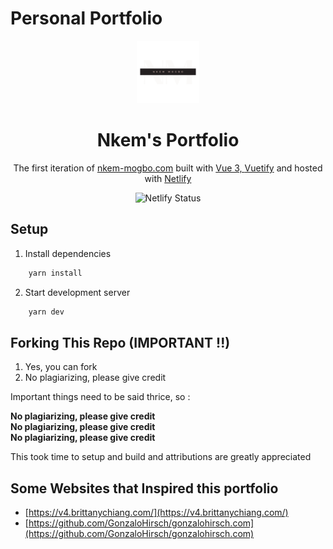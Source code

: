 # Personal Portfolio 

<div align="center">
  <img alt="Logo" src="https://github.com/Mogboella/Mogboella/blob/468ed308641f148ec8a47c7a1b9ce126601f00ba/assets/NM_Dark.png" width="100" />
</div>
<h1 align="center">
  Nkem's Portfolio
</h1>
<p align="center">
  The first iteration of <a href="https://nkem-mogbo.com" target="_blank">nkem-mogbo.com</a> built with <a href="https://vuejs.org/" target="_blank">Vue 3, <a href="https://vuetifyjs.com/en/" target="_blank">Vuetify</a> and hosted with <a href="https://www.netlify.com/" target="_blank">Netlify</a>
</p>
<p align="center">
    <img src="https://api.netlify.com/api/v1/badges/1963b488-7b78-48c9-9e2d-6fb5e47ab3af/deploy-status" alt="Netlify Status" />
  </a>
</p>

## Setup

1. Install dependencies 

```bash
    yarn install
```

2. Start development server

```bash
    yarn dev
```

## Forking This Repo (IMPORTANT !!)

1. Yes, you can fork
2. No plagiarizing, please give credit 

Important things need to be said thrice, so :

**No plagiarizing, please give credit** <br/>
**No plagiarizing, please give credit** <br/>
**No plagiarizing, please give credit** <br/>

This took time to setup and build and attributions are greatly appreciated 

## Some Websites that Inspired this portfolio
- [https://v4.brittanychiang.com/](https://v4.brittanychiang.com/)
- [https://github.com/GonzaloHirsch/gonzalohirsch.com](https://github.com/GonzaloHirsch/gonzalohirsch.com)
